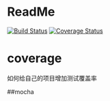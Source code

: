 # ReadMe
[![Build Status](https://travis-ci.org/xiaolong2013/coverage.svg?branch=master)](https://travis-ci.org/xiaolong2013/coverage.svg?branch=master)
[![Coverage Status](https://coveralls.io/repos/github/xiaolong2013/coverage/badge.svg?branch=master)](https://coveralls.io/github/xiaolong2013/coverage?branch=master)

# coverage
如何给自己的项目增加测试覆盖率

##mocha

